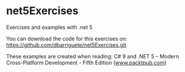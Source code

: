 # net5Exercises
Exercises and examples with .net 5

You can download the code for this exercises on: 
https://github.com/dbarriguete/net5Exercises.git

These examples are created when reading:
C# 9 and .NET 5 – Modern Cross-Platform Development - Fifth Edition (www.packtpub.com)

